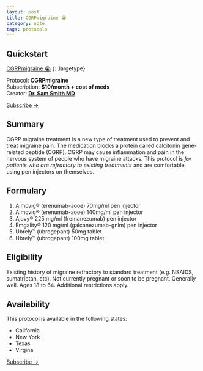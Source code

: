 ```yaml
---
layout: post
title: CGRPmigraine 😭
category: note
tags: protocols
---
```


## Quickstart 

[CGRPmigraine 😭](donate)
{: .largetype}

Protocol: **CGRPmigraine**  
Subscription: **$10/month + cost of meds**    
Creator: **[Dr. Sam Smith MD](https://github.com/sparanoid/almace-scaffolding)** 

<p class="largetype">
  <a href="{{ '/getting-started.html' | relative_url }}">Subscribe →</a>
</p>

## Summary

CGRP migraine treatment is a new type of treatment used to prevent and treat migraine pain. The medication blocks a protein called calcitonin gene-related peptide (CGRP). CGRP may cause inflammation and pain in the nervous system of people who have migraine attacks. This protocol is *for patients who are refractory to existing treatments* and are comfortable using pen injectors on themselves.

## Formulary 

1. Aimovig® (erenumab-aooe) 70mg/ml pen injector
2. Aimovig® (erenumab-aooe) 140mg/ml pen injector
3. Ajovy® 225 mg/ml (fremanezumab) pen injector
4. Emgality® 120 mg/ml (galcanezumab-gnlm) pen injector
5. Ubrely™ (ubrogepant) 50mg tablet
6. Ubrely™ (ubrogepant) 100mg tablet

## Eligibility 

Existing history of migraine refractory to standard treatment (e.g. NSAIDS, sumatriptan, etc). Not currently pregnant or soon to be pregnant. Generally well. Ages 18 to 64. Additional restrictions apply. 

## Availability

This protocol is available in the following states:

- California
- New York
- Texas
- Virgina

<p class="largetype">
  <a href="{{ '/getting-started.html' | relative_url }}">Subscribe →</a>
</p>
